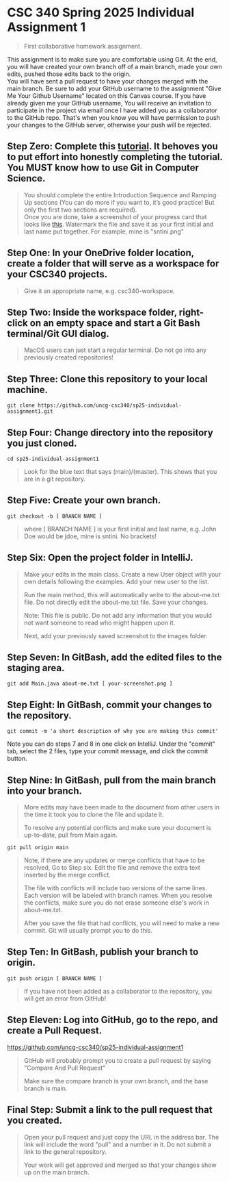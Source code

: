 # CSC 340 Spring 2025 Individual Assignment 1
> First collaborative homework assignment.

This assignment is to make sure you are comfortable using Git. At the end, you will have created your own branch off of a main branch, made your own edits, pushed those edits back to the origin. \
You will have sent a pull request to have your changes merged with the main branch. Be sure to add your GitHub username to the assignment "Give Me Your Github Username" located on this Canvas course. If you have already given me your GitHub username, 
You will receive an invitation to participate in the project via email once I have added you as a collaborator to the GitHub repo. That's when you know you will have permission to push your changes to the GitHub server, otherwise your push will be rejected.

## Step Zero: Complete this [tutorial](https://learngitbranching.js.org/). It behoves you to put effort into honestly completing the tutorial. You MUST know how to use Git in Computer Science. 
> You should complete the entire Introduction Sequence and Ramping Up sections (You can do more if you want to, it’s good practice! But only the first two sections are required).\
Once you are done, take a screenshot of your progress card that looks like [this](https://github.com/uncg-csc340/sp25-individual-assignment1/blob/main/src/images/sntini.png). Watermark the file and save it as your first initial and last name put together. For example, mine is "sntini.png"

## Step One: In your OneDrive folder location, create a folder that will serve as a workspace for your CSC340 projects. 
> Give it an appropriate name, e.g. csc340-workspace.

## Step Two: Inside the workspace folder, right-click on an empty space and start a Git Bash terminal/Git GUI dialog. 
> MacOS users can just start a regular terminal.
> Do not go into any previously created repositories!

## Step Three: Clone this repository to your local machine.
    git clone https://github.com/uncg-csc340/sp25-individual-assignment1.git

## Step Four: Change directory into the repository you just cloned. 
    cd sp25-individual-assignment1
> Look for the blue text that says (main)/(master). This shows that you are in a git repository.

## Step Five: Create your own branch.
    git checkout -b [ BRANCH NAME ]
> where [ BRANCH NAME ] is your first initial and last name, e.g. John Doe would be jdoe, mine is sntini. No brackets!

## Step Six: Open the project folder in IntelliJ.
> Make your edits in the main class. Create a new User object with your own details following the examples. Add your new user to the list. 
>
> Run the main method, this will automatically write to the about-me.txt file. Do not directly edit the about-me.txt file. Save your changes.
> 
> Note: This file is public. Do not add any information that you would not want someone to read who might happen upon it.
>
> Next, add your previously saved screenshot to the images folder.

## Step Seven: In GitBash, add the edited files to the staging area.
    git add Main.java about-me.txt [ your-screenshot.png ]
    
## Step Eight: In GitBash, commit your changes to the repository.
    git commit -m 'a short description of why you are making this commit'


Note you can do steps 7 and 8 in one click on IntelliJ. Under the "commit" tab, select the 2 files, type your commit message, and click the commit button.
## Step Nine: In GitBash, pull from the main branch into your branch.
>More edits may have been made to the document from other users in the time it took you to clone the file and update it.
>
>To resolve any potential conflicts and make sure your document is up-to-date, pull from Main again.

    git pull origin main

> Note, if there are any updates or merge conflicts that have to be resolved, Go to Step six. Edit the file and remove the extra text inserted by the merge conflict.
> 
> The file with conflicts will include two versions of the same lines. Each version will be labeled with branch names. When you resolve the conflicts, make sure you do
> not erase someone else's work in about-me.txt.
>
> After you save the file that had conflicts, you will need to make a new commit. Git will usually prompt you to do this.

## Step Ten: In GitBash, publish your branch to origin.
    git push origin [ BRANCH NAME ]
> If you have not been added as a collaborator to the repository, you will get an error from GitHub!

## Step Eleven: Log into GitHub, go to the repo, and create a Pull Request.
https://github.com/uncg-csc340/sp25-individual-assignment1
> GitHub will probably prompt you to create a pull request by saying "Compare And Pull Request"
> 
> Make sure the compare branch is your own branch, and the base branch is main.

## Final Step: Submit a link to the pull request that you created.
> Open your pull request and just copy the URL in the address bar. The link will include the word "pull" and a number in it. Do not submit a link to the general repository.
> 
> Your work will get approved and merged so that your changes show up on the main branch.
